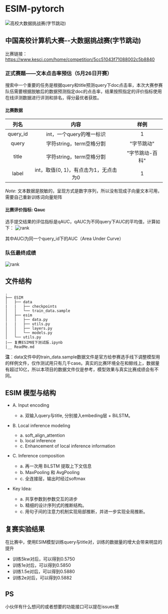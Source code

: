 # ESIM-pytorch
![高校大数据挑战赛(字节跳动)](https://github.com/dyywinner/ESIM-pytorch/blob/master/img/fm.jpg)
## 中国高校计算机大赛--大数据挑战赛(字节跳动)
比赛链接：https://www.kesci.com/home/competition/5cc51043f71088002c5b8840
### 正式赛题——文本点击率预估（5月26日开赛）
  搜索中一个重要的任务是根据query和title预测query下doc点击率，本次大赛参赛队伍需要根据脱敏后的数据预测指定doc的点击率，结果按照指定的评价指标使用在线评测数据进行评测和排名，得分最优者获胜。

#### 比赛数据

| 列名 | 内容 | 样例 |
| :----: | :----: | :----: |
| query_id | int，一个query的唯一标识 | 1 |
| query | 字符string，term空格分割 | "字节跳动" |
| title | 字符string，term空格分割 | "字节跳动-百科" |
| label | int，取值{0, 1}，有点击为1，无点击为0 | 1 |

*Note*: 文本数据是脱敏的，呈现方式是数字序列，所以没有现成子向量文本可用，需要自己重新训练词向量矩阵

#### 比赛评价指标: Qauc

选手提交结果的评估指标是qAUC，qAUC为不同query下AUC的平均值，计算如下：
![rank](https://github.com/dyywinner/ESIM-pytorch/blob/master/img/ps2bm1iwq.png)

其中AUCi为同一个query_id下的AUC（Area Under Curve）

### 队伍最终成绩
![rank](https://github.com/dyywinner/ESIM-pytorch/blob/master/img/finalrank_26.jpg)

## 文件结构
```
.
├── ESIM
│   ├── data
|   |   ├── checkpoints
│   │   └── train_data.sample
│   ├── esim
│   │   ├── data.py
|   |   ├── utils.py
│   │   ├── layers.py
│   │   └── models.py
│   └── utils.py
|—— 复赛ESIM线下测试版.ipynb
|__ ReadMe.md
```
**注**：data文件中的train_data.sample数据文件是官方给参赛选手线下调整模型用的样例文件，仅作测试用只有几千case。真实的比赛环境全在和鲸线上，数据量有超过10亿，所以本项目的数据文件仅是参考，模型效果与真实比赛成绩会有不同。
## ESIM 模型与结构
- A. Input encoding
  + a. 双输入query与title, 分别接入embeding层 + BiLSTM。
- B. Local inference modeling
  + a. soft_align_attention
  + b. local inference
  + c. Enhancement of local inference information
- C. Inference composition
  + a. 再一次用 BiLSTM 提取上下文信息
  + b. MaxPooling 和 AvgPooling
  + c. 全连接层，输出时经过softmax
  
- Key Idea:
  + a. 共享参数到参数交互的进步
  + b. 精细的设计序列式的推断结构。
  + c. 用句子间的注意力机制实现局部推断，并进一步实现全局推断。

## 复赛实验结果
在比赛中，使用ESIM模型训练query与title对，训练的数据量的增大会带来明显的提升
- 训练5kw对后，可以得到0.5750
- 训练1e对后，可以得到0.5850
- 训练1.5e对后，可以得到0.5880
- 训练2e对后，可以得到0.5882

## PS
小伙伴有什么想问的或者想要的功能接口可以提在issues里
